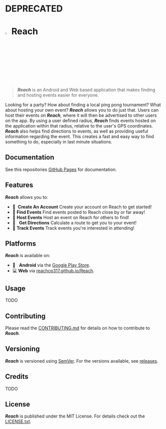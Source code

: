 # DEPRECATED
# <img src="https://raw.githubusercontent.com/ReachCP317/Reach/master/images/party_popper.png" width="4%" height="4%">Reach
>***Reach*** is an Android and Web based application that makes finding and hosting events easier for everyone.

Looking for a party? How about finding a local ping pong tournament? What about hosting your own event? ***Reach*** allows you to do just that. Users can host their events on ***Reach***, where it will then be advertised to other users on the app. By using a user defined radius, ***Reach*** finds events hosted on the application within that radius, relative to the user's GPS coordinates. ***Reach*** also helps find directions to events, as well as providing useful information regarding the event. This creates a fast and easy way to find something to do, especially in last minute situations.

## Documentation
See this repositories [GitHub Pages](https://reachcp317.github.io/Reach/) for documentation.

## Features
***Reach*** allows you to:
- :bust_in_silhouette: &nbsp;**Create An Account** Create your account on Reach to get started!
- :tada: **Find Events** Find events posted to Reach close by or far away!
- :confetti_ball: **Host Events** Host an event on Reach for others to find!
- :round_pushpin: &nbsp;&nbsp;**Get Directions** Calculate a route to get you to your event!
- :page_facing_up: **Track Events** Track events you're interested in attending!

## Platforms
***Reach*** is available on:
- :iphone: &nbsp;&nbsp;**Android** via the [Google Play Store]().
- :computer: **Web** via [reachcp317.github.io/Reach]().

## Usage
TODO

## Contributing
Please read the [CONTRIBUTING.md](CONTRIBUTING.md) for details on
how to contribute to ***Reach***.

## Versioning 
***Reach*** is versioned using [SemVer](http://semver.org/).
For the versions available, see [releases](https://github.com/ReachCP317/Reach/releases).

## Credits
TODO

## License
***Reach*** is published under the MIT License. For details check out the [LICENSE.txt](https://github.com/ReachCP317/Reach/blob/master/LICENSE).
